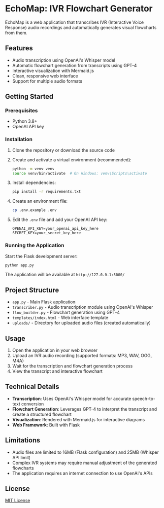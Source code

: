 # EchoMap: IVR Flowchart Generator

EchoMap is a web application that transcribes IVR (Interactive Voice Response) audio recordings and automatically generates visual flowcharts from them.

## Features

- Audio transcription using OpenAI's Whisper model
- Automatic flowchart generation from transcripts using GPT-4
- Interactive visualization with Mermaid.js
- Clean, responsive web interface
- Support for multiple audio formats

## Getting Started

### Prerequisites

- Python 3.8+
- OpenAI API key

### Installation

1. Clone the repository or download the source code

2. Create and activate a virtual environment (recommended):
   ```bash
   python -m venv venv
   source venv/bin/activate  # On Windows: venv\Scripts\activate
   ```

3. Install dependencies:
   ```bash
   pip install -r requirements.txt
   ```

4. Create an environment file:
   ```bash
   cp .env.example .env
   ```

5. Edit the `.env` file and add your OpenAI API key:
   ```
   OPENAI_API_KEY=your_openai_api_key_here
   SECRET_KEY=your_secret_key_here
   ```

### Running the Application

Start the Flask development server:
```bash
python app.py
```

The application will be available at `http://127.0.0.1:5000/`

## Project Structure

- `app.py` - Main Flask application
- `transcriber.py` - Audio transcription module using OpenAI's Whisper
- `flow_builder.py` - Flowchart generation using GPT-4
- `templates/index.html` - Web interface template
- `uploads/` - Directory for uploaded audio files (created automatically)

## Usage

1. Open the application in your web browser
2. Upload an IVR audio recording (supported formats: MP3, WAV, OGG, M4A)
3. Wait for the transcription and flowchart generation process
4. View the transcript and interactive flowchart

## Technical Details

- **Transcription**: Uses OpenAI's Whisper model for accurate speech-to-text conversion
- **Flowchart Generation**: Leverages GPT-4 to interpret the transcript and create a structured flowchart
- **Visualization**: Rendered with Mermaid.js for interactive diagrams
- **Web Framework**: Built with Flask

## Limitations

- Audio files are limited to 16MB (Flask configuration) and 25MB (Whisper API limit)
- Complex IVR systems may require manual adjustment of the generated flowcharts
- The application requires an internet connection to use OpenAI's APIs


## License

[MIT License](LICENSE)